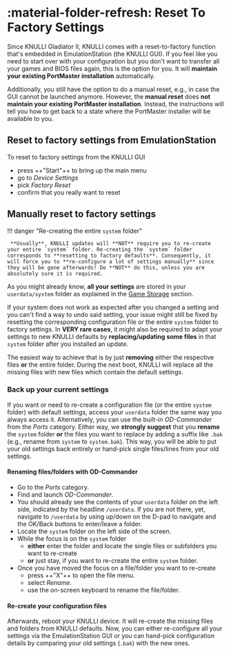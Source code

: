 #  :material-folder-refresh: Reset To Factory Settings

Since KNULLI Gladiator II, KNULLI comes with a reset-to-factory function that's embedded in EmulationStation (the KNULLI GUI). If you feel like you need to start over with your configuration but you don't want to transfer all your games and BIOS files again, this is the option for you. It will **maintain your existing PortMaster installation** automatically.

Additionally, you still have the option to do a manual reset, e.g., in case the GUI cannot be launched anymore. However, the **manual reset** does **not maintain your existing PortMaster installation**. Instead, the instructions will tell you how to get back to a state where the PortMaster installer will be available to you.

## Reset to factory settings from EmulationStation

To reset to factory settings from the KNULLI GUI

* press ++"Start"++ to bring up the main menu
* go to *Device Settings*
* pick *Factory Reset*
* confirm that you really want to reset

## Manually reset to factory settings

!!! danger "Re-creating the entire `system` folder"

     **Usually**, KNULLI updates will **NOT** require you to re-create your entire `system` folder. Re-creating the `system` folder corresponds to **resetting to factory defaults**. Consequently, it will force you to **re-configure a lot of settings manually** since they will be gone afterwards! Do **NOT** do this, unless you are absolutely sure it is required.

As you might already know, **all your settings** are stored in your `userdata/system` folder as explained in the [Game Storage](../../play/add-games/game-storage) section.

If your system does not work as expected after you changed a setting and you can't find a way to undo said setting, your issue might still be fixed by resetting the corresponding configuration file or the entire `system` folder to factory settings. In **VERY rare cases**, it might also be required to adapt your settings to new KNULLI defaults by **replacing/updating some files** in that `system` folder after you installed an update.

The easiest way to achieve that is by just **removing** either the respective files **or** the entire folder. During the next boot, KNULLI will replace all the missing files with new files which contain the default settings.

### Back up your current settings

If you want or need to re-create a configuration file (or the entire `system` folder) with default settings, access your `userdata` folder the same way you always access it. Alternatively, you can use the built-in *OD-Commander* from the *Ports* category. Either way, we **strongly suggest** that you **rename** the `system` folder **or** the files you want to replace by adding a suffix like `.bak` (e.g., rename from `system` to `system.bak`). This way, you will be able to put your old settings back entirely or hand-pick single files/lines from your old settings.

#### Renaming files/folders with OD-Commander

* Go to the *Ports* category.
* Find and launch *OD-Commander*.
* You should already see the contents of your `userdata` folder on the left side, indicated by the headline `/userdata`. If you are not there, yet, navigate to `/userdata` by using up/down on the D-pad to navigate and the OK/Back buttons to enter/leave a folder.
* Locate the `system` folder on the left side of the screen.
* While the focus is on the `system` folder
     * **either** enter the folder and locate the single files or subfolders you want to re-create
     * **or** just stay, if you want to re-create the entire `system` folder.
* Once you have moved the focus on a file/folder you want to re-create
    * press ++"X"++ to open the file menu.
    * select *Rename*.
    * use the on-screen keyboard to rename the file/folder.

#### Re-create your configuration files

Afterwards, reboot your KNULLI device. It will re-create the missing files and folders from KNULLI defaults. Now, you can either re-configure all your settings via the EmulationStation GUI or you can hand-pick configuration details by comparing your old settings (`.bak`) with the new ones.
